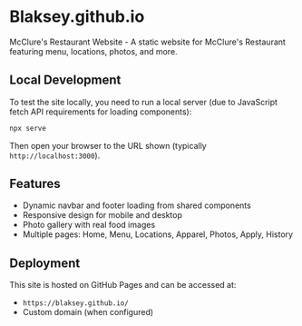 # Blaksey.github.io

McClure's Restaurant Website - A static website for McClure's Restaurant featuring menu, locations, photos, and more.

## Local Development

To test the site locally, you need to run a local server (due to JavaScript fetch API requirements for loading components):

```bash
npx serve
```

Then open your browser to the URL shown (typically `http://localhost:3000`).

## Features

- Dynamic navbar and footer loading from shared components
- Responsive design for mobile and desktop
- Photo gallery with real food images
- Multiple pages: Home, Menu, Locations, Apparel, Photos, Apply, History

## Deployment

This site is hosted on GitHub Pages and can be accessed at:
- `https://blaksey.github.io/`
- Custom domain (when configured)